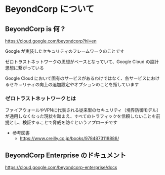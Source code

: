 # BeyondCorp について

## BeyondCorp is 何 ?

https://cloud.google.com/beyondcorp?hl=en

Google が実装したセキュリティのフレームワークのことです

ゼロトラストネットワークの思想がベースとなっていて、Google Cloud の設計思想に繋がっている

Google Cloud において固有のサービスがあるわけではなく、各サービスにおけるセキュリティの向上の追加設定やオプションのことを指しています

### ゼロトラストネットワークとは

ファイアウォールやVPNに代表される従来型のセキュリティ（境界防御モデル）が通用しなくなった現状を踏まえ、すべてのトラフィックを信頼しないことを前提とし、検証することで脅威を防ぐというアプローチです

- 参考図書
  - https://www.oreilly.co.jp/books/9784873118888/

## BeyondCorp Enterprise のドキュメント

https://cloud.google.com/beyondcorp-enterprise/docs
